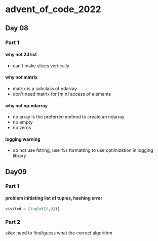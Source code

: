 # advent_of_code_2022

## Day 08
### Part 1
#### why not 2d list
- can't make slices vertically
#### why not matrix
- matrix is a subclass of ndarray
- don't need matrix for [m,n] access of elements
#### why not np.ndarray
- np.array is the preferred method to create an ndarray
- np.empty
- np.zeros
#### logging warning
- do not use fstring, use %s formatting to use optimization in logging library



## Day09
### Part 1
#### problem initiating list of tuples, hashing error
```python
visited = [tuple([0,0])]
```

### Part 2
skip: need to find/guess what the correct algorithm
